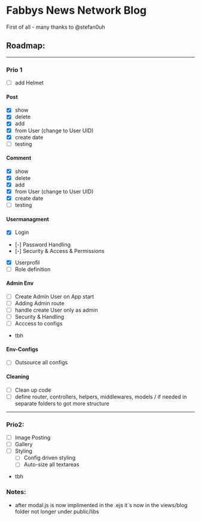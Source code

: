 # Fabbys News Network Blog

First of all - many thanks to @stefan0uh

## Roadmap:

----------

### Prio 1
- [ ] add Helmet
#### Post
- [x] show
- [x] delete
- [x] add
- [X] from User (change to User UID)
- [X] create date
- [ ] testing

#### Comment   
- [x] show
- [x] delete
- [x] add
- [X] from User (change to User UID)
- [X] create date
- [ ] testing

#### Usermanagment
- [x] Login
- [-] Password Handling
- [-] Security & Access & Permissions
- [x] Userprofil
- [ ] Role definition

#### Admin Env
- [ ] Create Admin User on App start
- [ ] Adding Admin route
- [ ] handle create User only as admin
- [ ] Security & Handling
- [ ] Acccess to configs
- tbh

#### Env-Configs
- [ ] Outsource all configs

#### Cleaning
- [ ] Clean up code
- [ ] define router, controllers, helpers, middlewares, models / if needed in separate folders to got more structure

----------

### Prio2:
- [ ] Image Posting
- [ ] Gallery
- [ ] Styling
    - [ ] Config driven styling
    - [ ] Auto-size all textareas
- tbh

### Notes:

- after modal.js is now implimented in the .ejs it´s now in the views/blog folder not longer under public/libs